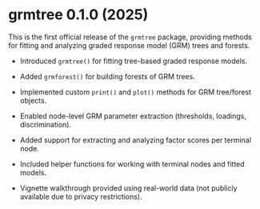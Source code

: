 # grmtree 0.1.0 (2025)

This is the first official release of the `grmtree` package, providing methods for fitting and analyzing graded response model (GRM) trees and forests.

-   Introduced `grmtree()` for fitting tree-based graded response models.

-   Added `grmforest()` for building forests of GRM trees.

-   Implemented custom `print()` and `plot()` methods for GRM tree/forest objects.

-   Enabled node-level GRM parameter extraction (thresholds, loadings, discrimination).

-   Added support for extracting and analyzing factor scores per terminal node.

-   Included helper functions for working with terminal nodes and fitted models.

-   Vignette walkthrough provided using real-world data (not publicly available due to privacy restrictions).
